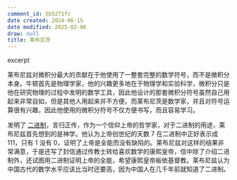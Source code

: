 ```yaml
---
comment_id: 5b5271fc
date created: 2024-06-15
date modified: 2025-02-06
draw: null
title: 莱布尼茨
---
```

excerpt

<!-- more -->

莱布尼兹对微积分最大的贡献在于他使用了一整套完整的数学符号，而不是微积分本身。牛顿首先是物理学家，他的兴趣更多地在于物理学和实验科学，微积分只是他在研究物理的过程中发明的数学工具，因此他设计的那套微积分符号虽然自己用起来非常自如，但是其他人用起来并不方便。而莱布尼茨是数学家，并且对符号运算很有兴趣，因此他使用的微积分符号不仅方便书写，而且容易学习。

发明了 [二进制](二进制.md)，言归正传，作为一个信仰上帝的哲学家，对于二进制的用途，莱布尼兹首先想到的是神学。他认为上帝创世纪的天数 7 在二进制中正好表示成 111，只有 1 没有 0，证明了上帝是全能而没有缺陷的。莱布尼兹对这样的结果非常满意，于是还写了封信通过传教士转给喜欢数学的康熙皇帝，信中除了介绍二进制外，还试图用二进制证明上帝的全能，希望康熙皇帝皈依基督教。莱布尼兹认为中国古代的数学水平应该比当时还要高，因为中国人在几千年前就知道了二进制。
